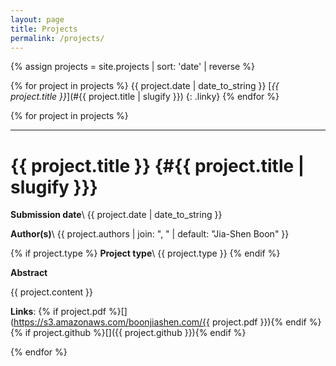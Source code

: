 ```yaml
---
layout: page
title: Projects
permalink: /projects/
---
```


{% assign projects = site.projects | sort: 'date' | reverse %}

{% for project in projects %}
{{ project.date | date_to_string }} [_{{ project.title }}_](#{{ project.title | slugify }})
{: .linky}
{% endfor %}

{% for project in projects %}

  ***

  {{ project.title }} {#{{ project.title | slugify }}}
===

  __Submission date__\\
  {{ project.date | date_to_string }}

  __Author(s)__\\
  {{ project.authors | join: ", " | default: "Jia-Shen Boon" }}

  {% if project.type %}
  __Project type__\\
  {{ project.type }}
  {% endif %}

  __Abstract__

  {{ project.content }}

  __Links__:
   {% if project.pdf %}[<i class="fas fa-file-pdf"></i>](https://s3.amazonaws.com/boonjiashen.com/{{ project.pdf }}){% endif %}
   {% if project.github %}[<i class="fab fa-github"></i>]({{ project.github }}){% endif %}

{% endfor %}